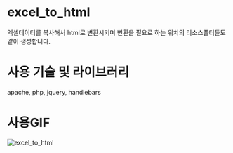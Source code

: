 # excel_to_html
엑셀데이터를 복사해서 html로 변환시키며 변환을 필요로 하는 위치의 리소스폴더들도 같이 생성합니다.

# 사용 기술 및 라이브러리
apache, php, jquery, handlebars

# 사용GIF
![excel_to_html](https://user-images.githubusercontent.com/58979877/155079888-19a81fe8-e20f-4547-b154-7f5a4fc8379c.gif)
